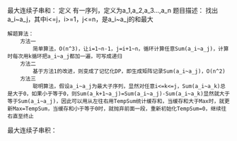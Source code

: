 最大连续子串和：
  定义
		有一序列，定义为a_1,a_2,a_3…,a_n
	题目描述：
		找出a_i~a_j，其中i<=j，i>=1，j<=n，是a_i~a_j的和最大
		
	解题算法：
		方法一
			简单算法，O(n^3)，让i=1~n-1，j=i+1~n，循环计算任意Sum(a_i~a_j)，计算时每次用k循环把a_i~a_j都加一遍，可写成递归
		方法二
			基于方法1的改进，则变成了记忆化DP，即生成矩阵记录Sum(a_i~a_j)，O(n^2)
		方法三
			聪明算法，假设a_i~a_j为最大子序列，显然对任意i<=k<=j，Sum(a_i~a_k)总是大于0，如果小于等于0，则Sum(a_k+1~a_j)=Sum(a_i~a_j)-Sum(a_i~a_k)显然就大于等于Sum(a_i~a_j)，因此可以用从左往右用TempSum统计缓存和，当缓存和大于Max时，就更新Max=TempSum，当缓存和小于等于0时，就抛弃前面一段，重新初始化TempSum=0，继续往右直至终止
			
			
			
最大连续子串积：